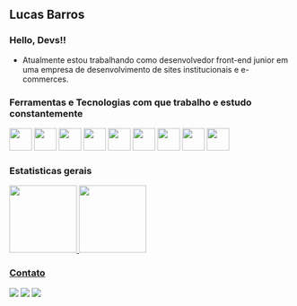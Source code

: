 ## Lucas Barros
### Hello, Devs!!

- Atualmente estou trabalhando como desenvolvedor front-end junior em uma empresa de desenvolvimento de sites institucionais e e-commerces.

### Ferramentas e Tecnologias com que trabalho e estudo constantemente

<img src="https://cdn.jsdelivr.net/gh/devicons/devicon/icons/html5/html5-original.svg" width="40" height="40"/> <img src="https://cdn.jsdelivr.net/gh/devicons/devicon/icons/javascript/javascript-original.svg" width="40" height="40"/> <img src="https://cdn.jsdelivr.net/gh/devicons/devicon/icons/css3/css3-original.svg" width="40" height="40"/> <img src="https://cdn.jsdelivr.net/gh/devicons/devicon/icons/bootstrap/bootstrap-original.svg" width="40" height="40"/> <img src="https://cdn.jsdelivr.net/gh/devicons/devicon/icons/php/php-original.svg" width="40" height="40"/> <img src="https://cdn.jsdelivr.net/gh/devicons/devicon/icons/google/google-original.svg" width="40" height="40"/> <img src="https://cdn.jsdelivr.net/gh/devicons/devicon/icons/canva/canva-original.svg" width="40" height="40"/> <img src="https://cdn.jsdelivr.net/gh/devicons/devicon/icons/photoshop/photoshop-plain.svg" width="40" height="40"/> <img src="https://cdn.jsdelivr.net/gh/devicons/devicon/icons/figma/figma-original.svg" width="40" height="40"/>


### Estatisticas gerais

<div>
<a href="https://github.com/lgbarros">
<img height="120em" src="https://github-readme-stats.vercel.app/api/top-langs/?username=lgbarros&layout=compact&langs_count=7&theme=dracula"/>
<img height="120em" src="https://github-readme-stats.vercel.app/api?username=lgbarros&show_icons=true&theme=dracula&include_all_commits=true&count_private=true"/>
</div>

### Contato

<div>
<a href="https://instagram.com/lgbarross" target="_blank"><img src="https://img.shields.io/badge/-Instagram-%23E4405F?style=for-the-badge&logo=instagram&logoColor=white" target="_blank"></a>
<a href = "mailto:lucasg.barros.94@gmail.com"><img src="https://img.shields.io/badge/Gmail-D14836?style=for-the-badge&logo=gmail&logoColor=white" target="_blank"></a>
<a href="https://www.linkedin.com/in/lucas-gabriel-almeida-barros-7b504417b/ target="_blank"><img src="https://img.shields.io/badge/-LinkedIn-%230077B5?style=for-the-badge&logo=linkedin&logoColor=white" target="_blank"></a>   
</div>
